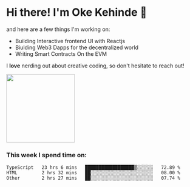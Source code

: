 # Hi there! I'm Oke Kehinde :cowboy_hat_face:

and here are a few things I'm working on:

- Building Interactive frontend UI with Reactjs
- Biulding Web3 Dapps for the decentralized world
- Writing Smart Contracts On the EVM

I **love** nerding out about creative coding, so don't hesitate to reach out!


<img height="180em" src="https://github-readme-stats.vercel.app/api?username=okeken&show_icons=true&hide_border=true&&count_private=true&include_all_commits=true" />

### This week I spend time on:

<!--START_SECTION:waka-->

```text
TypeScript   23 hrs 6 mins   ██████████████████▒░░░░░░   72.89 %
HTML         2 hrs 32 mins   ██░░░░░░░░░░░░░░░░░░░░░░░   08.00 %
Other        2 hrs 27 mins   ██░░░░░░░░░░░░░░░░░░░░░░░   07.74 %
```

<!--END_SECTION:waka-->
